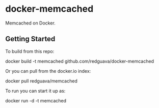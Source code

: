 docker-memcached
============

Memcached on Docker.

Getting Started
---------------
To build from this repo:

  docker build -t memcached github.com/redguava/docker-memcached

Or you can pull from the docker.io index:

  docker pull redguava/memcached

To run you can start it up as:

  docker run -d -t memcached
